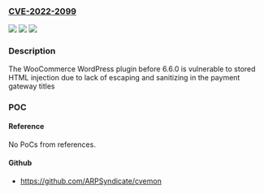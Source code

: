 ### [CVE-2022-2099](https://cve.mitre.org/cgi-bin/cvename.cgi?name=CVE-2022-2099)
![](https://img.shields.io/static/v1?label=Product&message=WooCommerce&color=blue)
![](https://img.shields.io/static/v1?label=Version&message=n%2Fa&color=blue)
![](https://img.shields.io/static/v1?label=Vulnerability&message=CWE-94%20Improper%20Control%20of%20Generation%20of%20Code%20('Code%20Injection')&color=brighgreen)

### Description

The WooCommerce WordPress plugin before 6.6.0 is vulnerable to stored HTML injection due to lack of escaping and sanitizing in the payment gateway titles

### POC

#### Reference
No PoCs from references.

#### Github
- https://github.com/ARPSyndicate/cvemon

